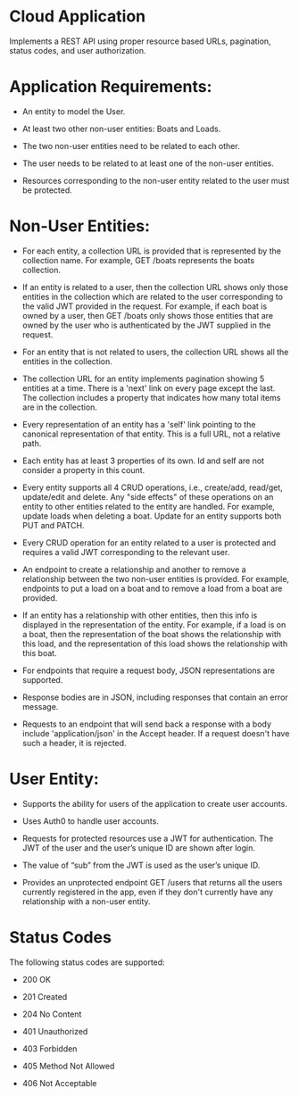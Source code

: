 # Cloud Application
Implements a REST API using proper resource based URLs, pagination, status codes, and user authorization.

# Application Requirements:

* An entity to model the User.

* At least two other non-user entities: Boats and Loads.

* The two non-user entities need to be related to each other.

* The user needs to be related to at least one of the non-user entities.

* Resources corresponding to the non-user entity related to the user must be protected.


# Non-User Entities:

* For each entity, a collection URL is provided that is represented by the collection name.  For example, GET /boats represents the boats collection.

* If an entity is related to a user, then the collection URL shows only those entities in the collection which are related to the user corresponding to the valid JWT provided in the request. For example, if each boat is owned by a user, then GET /boats only shows those entities that are owned by the user who is authenticated by the JWT supplied in the request.

* For an entity that is not related to users, the collection URL shows all the entities in the collection.

* The collection URL for an entity implements pagination showing 5 entities at a time. There is  a 'next' link on every page except the last. The collection includes a property that indicates how many total items are in the collection.

* Every representation of an entity has a 'self' link pointing to the canonical representation of that entity. This is a full URL, not a relative path.

* Each entity has at least 3 properties of its own. Id and self are not consider a property in this count.

* Every entity supports all 4 CRUD operations, i.e., create/add, read/get, update/edit and delete. Any "side effects" of these operations on an entity to other entities related to the entity are handled. For example, update loads when deleting a boat. Update for an entity supports both PUT and PATCH.

* Every CRUD operation for an entity related to a user is protected and requires a valid JWT corresponding to the relevant user.

* An endpoint to create a relationship and another to remove a relationship between the two non-user entities is provided. For example, endpoints to put a load on a boat and to remove a load from a boat are provided.

* If an entity has a relationship with other entities, then this info is displayed in the representation of the entity. For example, if a load is on a boat, then the representation of the boat shows the relationship with this load, and the representation of this load shows the relationship with this boat.

* For endpoints that require a request body, JSON representations are supported. 

* Response bodies are in JSON, including responses that contain an error message.

* Requests to an endpoint that will send back a response with a body include 'application/json' in the Accept header. If a request doesn't have such a header, it is rejected.


# User Entity:

* Supports the ability for users of the application to create user accounts.

* Uses Auth0 to handle user accounts.
 
* Requests for protected resources use a JWT for authentication. The JWT of the user and the user’s unique ID are shown after login.

* The value of “sub” from the JWT is used as the user’s unique ID.

* Provides an unprotected endpoint GET /users that returns all the users currently registered in the app, even if they don't currently have any relationship with a non-user entity.

# Status Codes

The following status codes are supported:

* 200 OK

* 201 Created

* 204 No Content

* 401 Unauthorized

* 403 Forbidden

* 405 Method Not Allowed

* 406 Not Acceptable 
